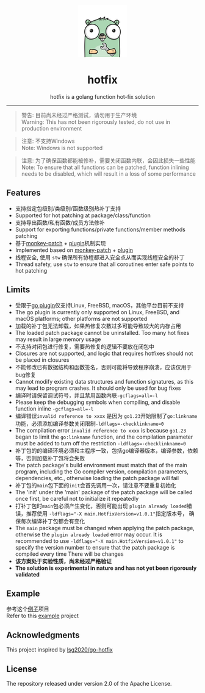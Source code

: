 <div align="center" style="text-align: center">
<img src="logo.png" alt="go-hotfix" width="128px"/>
<h1>hotfix</h1>
<p>hotfix is a golang function hot-fix solution</p>
<hr/>
</div>


> 警告: 目前尚未经过严格测试，请勿用于生产环境  
> Warning: This has not been rigorously tested, do not use in production environment

> 注意: 不支持Windows  
> Note: Windows is not supported

> 注意: 为了确保函数都能被修补，需要关闭函数内联，会因此损失一些性能  
> Note: To ensure that all functions can be patched, function inlining needs to be disabled, which will result in a loss of some performance

## Features
* 支持指定包级别/类级别/函数级别热补丁支持
* Supported for hot patching at package/class/function
* 支持导出函数/私有函数/成员方法修补
* Support for exporting functions/private functions/member methods patching
* 基于[monkey-patch](github.com/brahma-adshonor/gohook) + [plugin](https://pkg.go.dev/plugin)机制实现
* Implemented based on [monkey-patch](github.com/brahma-adshonor/gohook) + [plugin](https://pkg.go.dev/plugin)
* 线程安全, 使用 `stw` 确保所有协程都进入安全点从而实现线程安全的补丁
* Thread safety, use `stw` to ensure that all coroutines enter safe points to hot patching

## Limits
* 受限于[go plugin](https://pkg.go.dev/plugin)仅支持Linux, FreeBSD, macOS，其他平台目前不支持
* The go plugin is currently only supported on Linux, FreeBSD, and macOS platforms; other platforms are not supported
* 加载的补丁包无法卸载，如果热修复次数过多可能导致较大的内存占用
* The loaded patch package cannot be uninstalled. Too many hot fixes may result in large memory usage
* 不支持对闭包进行修复，需要热修复的逻辑不要放在闭包中
* Closures are not supported, and logic that requires hotfixes should not be placed in closures
* 不能修改已有数据结构和函数签名，否则可能将导致程序崩溃，应该仅用于bug修复
* Cannot modify existing data structures and function signatures, as this may lead to program crashes. It should only be used for bug fixes
* 编译时请保留调试符号，并且禁用函数内联`-gcflags=all=-l`
* Please keep the debugging symbols when compiling, and disable function inline `-gcflags=all=-l`
* 编译错误`invalid reference to xxxx` 是因为 `go1.23`开始限制了`go:linkname`功能，必须添加编译参数关闭限制`-ldflags=-checklinkname=0`
* The compilation error `invalid reference to xxxx` is because `go1.23` began to limit the `go:linkname` function, and the compilation parameter must be added to turn off the restriction `-ldflags=-checklinkname=0`
* 补丁包的的编译环境必须和主程序一致，包括go编译器版本，编译参数，依赖等，否则加载补丁包将会失败
* The patch package's build environment must match that of the main program, including the Go compiler version, compilation parameters, dependencies, etc., otherwise loading the patch package will fail
* 补丁包的`main`包下面的`init`会首先调用一次，请注意不要重复初始化
* The 'init' under the 'main' package of the patch package will be called once first, be careful not to initialize it repeatedly
* 打补丁包时`main`包必须产生变化，否则可能出现 `plugin already loaded`错误，推荐使用 `-ldflags="-X main.HotfixVersion=v1.0.1"`指定版本号， 确保每次编译补丁包都会有变化
* The `main` package must be changed when applying the patch package, otherwise the `plugin already loaded` error may occur. It is recommended to use `-ldflags="-X main.HotfixVersion=v1.0.1"` to specify the version number to ensure that the patch package is compiled every time There will be changes
* **该方案处于实验性质，尚未经过严格验证**
* **The solution is experimental in nature and has not yet been rigorously validated**

## Example

参考这个[例子](./example/webapp)项目  
Refer to this [example](./example/webapp) project


## Acknowledgments
This project inspired by <a href="https://github.com/lsg2020/go-hotfix">lsg2020/go-hotfix</a>

## License

The repository released under version 2.0 of the Apache License.
